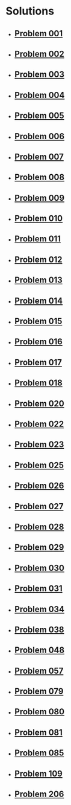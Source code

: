 # Solutions

* ## [Problem 001](problem-001/README.md)

* ## [Problem 002](problem-002/README.md)

* ## [Problem 003](problem-003/README.md)

* ## [Problem 004](problem-004/README.md)

* ## [Problem 005](problem-005/README.md)

* ## [Problem 006](problem-006/README.md)

* ## [Problem 007](problem-007/README.md)

* ## [Problem 008](problem-008/README.md)

* ## [Problem 009](problem-009/README.md)

* ## [Problem 010](problem-010/README.md)

* ## [Problem 011](problem-011/README.md)

* ## [Problem 012](problem-012/README.md)

* ## [Problem 013](problem-013/README.md)

* ## [Problem 014](problem-014/README.md)

* ## [Problem 015](problem-015/README.md)

* ## [Problem 016](problem-016/README.md)

* ## [Problem 017](problem-017/README.md)

* ## [Problem 018](problem-018/README.md)

* ## [Problem 020](problem-020/README.md)

* ## [Problem 022](problem-022/README.md)

* ## [Problem 023](problem-023/README.md)

* ## [Problem 025](problem-025/README.md)

* ## [Problem 026](problem-026/README.md)

* ## [Problem 027](problem-027/README.md)

* ## [Problem 028](problem-028/README.md)

* ## [Problem 029](problem-029/README.md)

* ## [Problem 030](problem-030/README.md)

* ## [Problem 031](problem-031/README.md)

* ## [Problem 034](problem-034/README.md)

* ## [Problem 038](problem-038/README.md)

* ## [Problem 048](problem-048/README.md)

* ## [Problem 057](problem-057/README.md)

* ## [Problem 079](problem-079/README.md)

* ## [Problem 080](problem-080/README.md)

* ## [Problem 081](problem-081/README.md)

* ## [Problem 085](problem-085/README.md)

* ## [Problem 109](problem-109/README.md)

* ## [Problem 206](problem-206/README.md)
